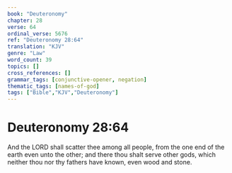 ```yaml
---
book: "Deuteronomy"
chapter: 28
verse: 64
ordinal_verse: 5676
ref: "Deuteronomy 28:64"
translation: "KJV"
genre: "Law"
word_count: 39
topics: []
cross_references: []
grammar_tags: [conjunctive-opener, negation]
thematic_tags: [names-of-god]
tags: ["Bible","KJV","Deuteronomy"]
---
```


# Deuteronomy 28:64

And the LORD shall scatter thee among all people, from the one end of the earth even unto the other; and there thou shalt serve other gods, which neither thou nor thy fathers have known, even wood and stone.
